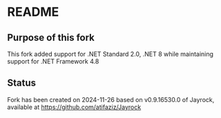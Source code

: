 # README

## Purpose of this fork

This fork added support for .NET Standard 2.0, .NET 8 while maintaining support for .NET Framework 4.8

## Status

Fork has been created on 2024-11-26 based on v0.9.16530.0 of Jayrock, available at https://github.com/atifaziz/Jayrock